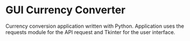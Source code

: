 # GUI Currency Converter

Currency conversion application written with Python. 
Application uses the requests module for the API request
and Tkinter for the user interface.